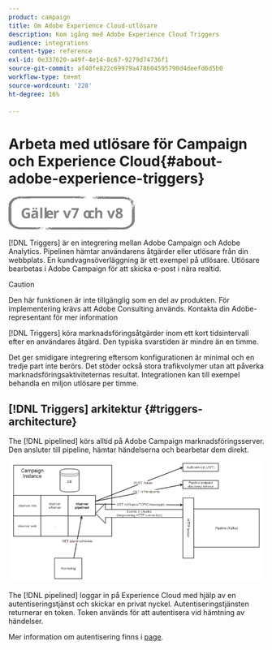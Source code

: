 ```yaml
---
product: campaign
title: Om Adobe Experience Cloud-utlösare
description: Kom igång med Adobe Experience Cloud Triggers
audience: integrations
content-type: reference
exl-id: 0e337620-a49f-4e14-8c67-9279d74736f1
source-git-commit: af40fe822c69979a478604595790d4deefd6d5b0
workflow-type: tm+mt
source-wordcount: '228'
ht-degree: 16%

---
```


# Arbeta med utlösare för Campaign och Experience Cloud{#about-adobe-experience-triggers}

![](../../assets/common.svg)

[!DNL Triggers] är en integrering mellan Adobe Campaign och Adobe Analytics. Pipelinen hämtar användarens åtgärder eller utlösare från din webbplats. En kundvagnsöverläggning är ett exempel på utlösare. Utlösare bearbetas i Adobe Campaign för att skicka e-post i nära realtid.

>[!CAUTION]
>
>Den här funktionen är inte tillgänglig som en del av produkten. För implementering krävs att Adobe Consulting används. Kontakta din Adobe-representant för mer information

[!DNL Triggers] köra marknadsföringsåtgärder inom ett kort tidsintervall efter en användares åtgärd. Den typiska svarstiden är mindre än en timme.

Det ger smidigare integrering eftersom konfigurationen är minimal och en tredje part inte berörs.
Det stöder också stora trafikvolymer utan att påverka marknadsföringsaktiviteternas resultat. Integrationen kan till exempel behandla en miljon utlösare per timme.

## [!DNL Triggers] arkitektur {#triggers-architecture}

The [!DNL pipelined] körs alltid på Adobe Campaign marknadsföringsserver. Den ansluter till pipeline, hämtar händelserna och bearbetar dem direkt.

![](assets/triggers_2.png)

The [!DNL pipelined] loggar in på Experience Cloud med hjälp av en autentiseringstjänst och skickar en privat nyckel. Autentiseringstjänsten returnerar en token. Token används för att autentisera vid hämtning av händelser.

Mer information om autentisering finns i [page](../../integrations/using/configuring-adobe-io.md).
